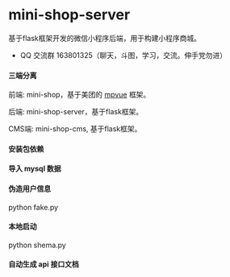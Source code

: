 # mini-shop-server
基于flask框架开发的微信小程序后端，用于构建小程序商城。
* QQ 交流群 163801325（聊天，斗图，学习，交流。伸手党勿进）


#### 三端分离
前端: mini-shop，基于美团的 [mpvue](http://mpvue.com/) 框架。

后端: mini-shop-server，基于flask框架。

CMS端: mini-shop-cms, 基于flask框架。
#### 安装包依赖

#### 导入 mysql 数据

#### 伪造用户信息 
python fake.py

#### 本地启动
python shema.py

#### 自动生成 api 接口文档